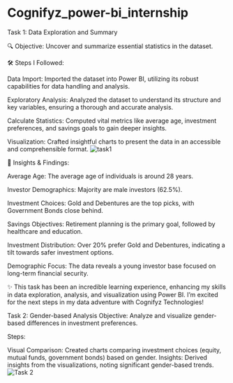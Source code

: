 # Cognifyz_power-bi_internship
Task 1: Data Exploration and Summary

🔍 Objective: Uncover and summarize essential statistics in the dataset.

🛠️ Steps I Followed:

Data Import: Imported the dataset into Power BI, utilizing its robust capabilities for data handling and analysis.

Exploratory Analysis: Analyzed the dataset to understand its structure and key variables, ensuring a thorough and accurate analysis.

Calculate Statistics: Computed vital metrics like average age, investment preferences, and savings goals to gain deeper insights.

Visualization: Crafted insightful charts to present the data in an accessible and comprehensible format.
![task1](https://github.com/user-attachments/assets/8494adb6-4726-4bec-b630-60c83c4f7f7f)

🔑 Insights & Findings:

Average Age: The average age of individuals is around 28 years.

Investor Demographics: Majority are male investors (62.5%).

Investment Choices: Gold and Debentures are the top picks, with Government Bonds close behind.

Savings Objectives: Retirement planning is the primary goal, followed by healthcare and education.

Investment Distribution: Over 20% prefer Gold and Debentures, indicating a tilt towards safer investment options.

Demographic Focus: The data reveals a young investor base focused on long-term financial security.



✨ This task has been an incredible learning experience, enhancing my skills in data exploration, analysis, and visualization using Power BI. I’m excited for the next steps in my data adventure with Cognifyz Technologies!

Task 2: Gender-based Analysis
Objective: Analyze and visualize gender-based differences in investment preferences.

Steps:

Visual Comparison: Created charts comparing investment choices (equity, mutual funds, government bonds) based on gender.
Insights: Derived insights from the visualizations, noting significant gender-based trends.
![Task 2](https://github.com/user-attachments/assets/174a079b-281d-496e-be50-3d04702f121f)


